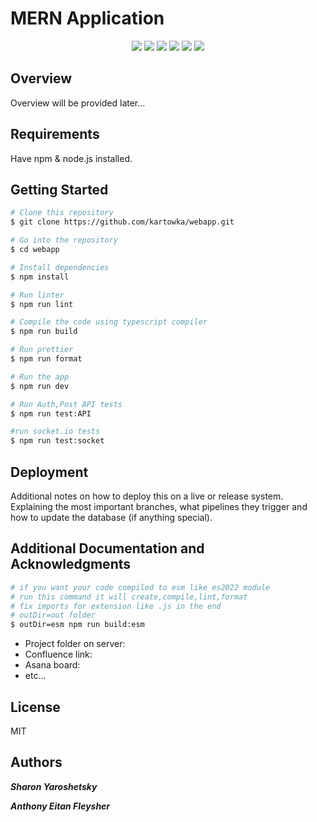 # MERN Application

<style>
r { color: Red }
o { color: Orange }
g { color: Green }
</style>
<p align="center">
    <img src="https://img.shields.io/badge/MongoDB-4EA94B??style=plastic&logo=mongodb&logoColor=white">
    <img src="https://img.shields.io/badge/Express.js-404D59=?style=plastic">
    <img src="https://img.shields.io/badge/React-20232A?style=plastic&logo=react&logoColor=61DAFB">
    <img src="https://img.shields.io/badge/Node.js-43853D?style=plastic&logo=node.js&logoColor=white">
    <img src="https://img.shields.io/badge/JavaScript-323330?style=plastic&logo=javascript&logoColor=F7DF1E">
    <img src="https://img.shields.io/badge/TypeScript-007ACC?style=plastic&logo=typescript&logoColor=white">
</p>

## Overview

Overview will be provided later...

## Requirements

Have npm & node.js installed.

## Getting Started

```bash
# Clone this repository
$ git clone https://github.com/kartowka/webapp.git

# Go into the repository
$ cd webapp

# Install dependencies
$ npm install

# Run linter
$ npm run lint

# Compile the code using typescript compiler
$ npm run build

# Run prettier
$ npm run format

# Run the app
$ npm run dev

# Run Auth,Post API tests
$ npm run test:API

#run socket.io tests
$ npm run test:socket
```

## Deployment

Additional notes on how to deploy this on a live or release system. Explaining the most important branches, what pipelines they trigger and how to update the database (if anything special).

## Additional Documentation and Acknowledgments

```bash
# if you want your code compiled to esm like es2022 module
# run this command it will create,compile,lint,format
# fix imports for extension like .js in the end
# outDir=out folder
$ outDir=esm npm run build:esm
```

- Project folder on server:
- Confluence link:
- Asana board:
- etc...

## License

MIT

## Authors

**_Sharon Yaroshetsky_**

**_Anthony Eitan Fleysher_**
